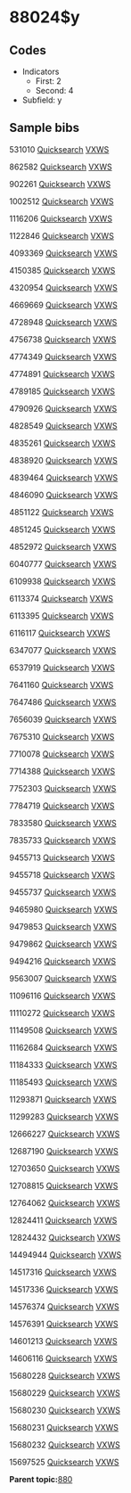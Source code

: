 # 88024$y

## Codes

-   Indicators
    -   First: 2
    -   Second: 4
-   Subfield: y

## Sample bibs

531010 [Quicksearch](https://search.library.yale.edu/catalog/531010) [VXWS](http://prodorbis.library.yale.edu:7014/vxws/GetHoldingsService?bibId=531010)

862582 [Quicksearch](https://search.library.yale.edu/catalog/862582) [VXWS](http://prodorbis.library.yale.edu:7014/vxws/GetHoldingsService?bibId=862582)

902261 [Quicksearch](https://search.library.yale.edu/catalog/902261) [VXWS](http://prodorbis.library.yale.edu:7014/vxws/GetHoldingsService?bibId=902261)

1002512 [Quicksearch](https://search.library.yale.edu/catalog/1002512) [VXWS](http://prodorbis.library.yale.edu:7014/vxws/GetHoldingsService?bibId=1002512)

1116206 [Quicksearch](https://search.library.yale.edu/catalog/1116206) [VXWS](http://prodorbis.library.yale.edu:7014/vxws/GetHoldingsService?bibId=1116206)

1122846 [Quicksearch](https://search.library.yale.edu/catalog/1122846) [VXWS](http://prodorbis.library.yale.edu:7014/vxws/GetHoldingsService?bibId=1122846)

4093369 [Quicksearch](https://search.library.yale.edu/catalog/4093369) [VXWS](http://prodorbis.library.yale.edu:7014/vxws/GetHoldingsService?bibId=4093369)

4150385 [Quicksearch](https://search.library.yale.edu/catalog/4150385) [VXWS](http://prodorbis.library.yale.edu:7014/vxws/GetHoldingsService?bibId=4150385)

4320954 [Quicksearch](https://search.library.yale.edu/catalog/4320954) [VXWS](http://prodorbis.library.yale.edu:7014/vxws/GetHoldingsService?bibId=4320954)

4669669 [Quicksearch](https://search.library.yale.edu/catalog/4669669) [VXWS](http://prodorbis.library.yale.edu:7014/vxws/GetHoldingsService?bibId=4669669)

4728948 [Quicksearch](https://search.library.yale.edu/catalog/4728948) [VXWS](http://prodorbis.library.yale.edu:7014/vxws/GetHoldingsService?bibId=4728948)

4756738 [Quicksearch](https://search.library.yale.edu/catalog/4756738) [VXWS](http://prodorbis.library.yale.edu:7014/vxws/GetHoldingsService?bibId=4756738)

4774349 [Quicksearch](https://search.library.yale.edu/catalog/4774349) [VXWS](http://prodorbis.library.yale.edu:7014/vxws/GetHoldingsService?bibId=4774349)

4774891 [Quicksearch](https://search.library.yale.edu/catalog/4774891) [VXWS](http://prodorbis.library.yale.edu:7014/vxws/GetHoldingsService?bibId=4774891)

4789185 [Quicksearch](https://search.library.yale.edu/catalog/4789185) [VXWS](http://prodorbis.library.yale.edu:7014/vxws/GetHoldingsService?bibId=4789185)

4790926 [Quicksearch](https://search.library.yale.edu/catalog/4790926) [VXWS](http://prodorbis.library.yale.edu:7014/vxws/GetHoldingsService?bibId=4790926)

4828549 [Quicksearch](https://search.library.yale.edu/catalog/4828549) [VXWS](http://prodorbis.library.yale.edu:7014/vxws/GetHoldingsService?bibId=4828549)

4835261 [Quicksearch](https://search.library.yale.edu/catalog/4835261) [VXWS](http://prodorbis.library.yale.edu:7014/vxws/GetHoldingsService?bibId=4835261)

4838920 [Quicksearch](https://search.library.yale.edu/catalog/4838920) [VXWS](http://prodorbis.library.yale.edu:7014/vxws/GetHoldingsService?bibId=4838920)

4839464 [Quicksearch](https://search.library.yale.edu/catalog/4839464) [VXWS](http://prodorbis.library.yale.edu:7014/vxws/GetHoldingsService?bibId=4839464)

4846090 [Quicksearch](https://search.library.yale.edu/catalog/4846090) [VXWS](http://prodorbis.library.yale.edu:7014/vxws/GetHoldingsService?bibId=4846090)

4851122 [Quicksearch](https://search.library.yale.edu/catalog/4851122) [VXWS](http://prodorbis.library.yale.edu:7014/vxws/GetHoldingsService?bibId=4851122)

4851245 [Quicksearch](https://search.library.yale.edu/catalog/4851245) [VXWS](http://prodorbis.library.yale.edu:7014/vxws/GetHoldingsService?bibId=4851245)

4852972 [Quicksearch](https://search.library.yale.edu/catalog/4852972) [VXWS](http://prodorbis.library.yale.edu:7014/vxws/GetHoldingsService?bibId=4852972)

6040777 [Quicksearch](https://search.library.yale.edu/catalog/6040777) [VXWS](http://prodorbis.library.yale.edu:7014/vxws/GetHoldingsService?bibId=6040777)

6109938 [Quicksearch](https://search.library.yale.edu/catalog/6109938) [VXWS](http://prodorbis.library.yale.edu:7014/vxws/GetHoldingsService?bibId=6109938)

6113374 [Quicksearch](https://search.library.yale.edu/catalog/6113374) [VXWS](http://prodorbis.library.yale.edu:7014/vxws/GetHoldingsService?bibId=6113374)

6113395 [Quicksearch](https://search.library.yale.edu/catalog/6113395) [VXWS](http://prodorbis.library.yale.edu:7014/vxws/GetHoldingsService?bibId=6113395)

6116117 [Quicksearch](https://search.library.yale.edu/catalog/6116117) [VXWS](http://prodorbis.library.yale.edu:7014/vxws/GetHoldingsService?bibId=6116117)

6347077 [Quicksearch](https://search.library.yale.edu/catalog/6347077) [VXWS](http://prodorbis.library.yale.edu:7014/vxws/GetHoldingsService?bibId=6347077)

6537919 [Quicksearch](https://search.library.yale.edu/catalog/6537919) [VXWS](http://prodorbis.library.yale.edu:7014/vxws/GetHoldingsService?bibId=6537919)

7641160 [Quicksearch](https://search.library.yale.edu/catalog/7641160) [VXWS](http://prodorbis.library.yale.edu:7014/vxws/GetHoldingsService?bibId=7641160)

7647486 [Quicksearch](https://search.library.yale.edu/catalog/7647486) [VXWS](http://prodorbis.library.yale.edu:7014/vxws/GetHoldingsService?bibId=7647486)

7656039 [Quicksearch](https://search.library.yale.edu/catalog/7656039) [VXWS](http://prodorbis.library.yale.edu:7014/vxws/GetHoldingsService?bibId=7656039)

7675310 [Quicksearch](https://search.library.yale.edu/catalog/7675310) [VXWS](http://prodorbis.library.yale.edu:7014/vxws/GetHoldingsService?bibId=7675310)

7710078 [Quicksearch](https://search.library.yale.edu/catalog/7710078) [VXWS](http://prodorbis.library.yale.edu:7014/vxws/GetHoldingsService?bibId=7710078)

7714388 [Quicksearch](https://search.library.yale.edu/catalog/7714388) [VXWS](http://prodorbis.library.yale.edu:7014/vxws/GetHoldingsService?bibId=7714388)

7752303 [Quicksearch](https://search.library.yale.edu/catalog/7752303) [VXWS](http://prodorbis.library.yale.edu:7014/vxws/GetHoldingsService?bibId=7752303)

7784719 [Quicksearch](https://search.library.yale.edu/catalog/7784719) [VXWS](http://prodorbis.library.yale.edu:7014/vxws/GetHoldingsService?bibId=7784719)

7833580 [Quicksearch](https://search.library.yale.edu/catalog/7833580) [VXWS](http://prodorbis.library.yale.edu:7014/vxws/GetHoldingsService?bibId=7833580)

7835733 [Quicksearch](https://search.library.yale.edu/catalog/7835733) [VXWS](http://prodorbis.library.yale.edu:7014/vxws/GetHoldingsService?bibId=7835733)

9455713 [Quicksearch](https://search.library.yale.edu/catalog/9455713) [VXWS](http://prodorbis.library.yale.edu:7014/vxws/GetHoldingsService?bibId=9455713)

9455718 [Quicksearch](https://search.library.yale.edu/catalog/9455718) [VXWS](http://prodorbis.library.yale.edu:7014/vxws/GetHoldingsService?bibId=9455718)

9455737 [Quicksearch](https://search.library.yale.edu/catalog/9455737) [VXWS](http://prodorbis.library.yale.edu:7014/vxws/GetHoldingsService?bibId=9455737)

9465980 [Quicksearch](https://search.library.yale.edu/catalog/9465980) [VXWS](http://prodorbis.library.yale.edu:7014/vxws/GetHoldingsService?bibId=9465980)

9479853 [Quicksearch](https://search.library.yale.edu/catalog/9479853) [VXWS](http://prodorbis.library.yale.edu:7014/vxws/GetHoldingsService?bibId=9479853)

9479862 [Quicksearch](https://search.library.yale.edu/catalog/9479862) [VXWS](http://prodorbis.library.yale.edu:7014/vxws/GetHoldingsService?bibId=9479862)

9494216 [Quicksearch](https://search.library.yale.edu/catalog/9494216) [VXWS](http://prodorbis.library.yale.edu:7014/vxws/GetHoldingsService?bibId=9494216)

9563007 [Quicksearch](https://search.library.yale.edu/catalog/9563007) [VXWS](http://prodorbis.library.yale.edu:7014/vxws/GetHoldingsService?bibId=9563007)

11096116 [Quicksearch](https://search.library.yale.edu/catalog/11096116) [VXWS](http://prodorbis.library.yale.edu:7014/vxws/GetHoldingsService?bibId=11096116)

11110272 [Quicksearch](https://search.library.yale.edu/catalog/11110272) [VXWS](http://prodorbis.library.yale.edu:7014/vxws/GetHoldingsService?bibId=11110272)

11149508 [Quicksearch](https://search.library.yale.edu/catalog/11149508) [VXWS](http://prodorbis.library.yale.edu:7014/vxws/GetHoldingsService?bibId=11149508)

11162684 [Quicksearch](https://search.library.yale.edu/catalog/11162684) [VXWS](http://prodorbis.library.yale.edu:7014/vxws/GetHoldingsService?bibId=11162684)

11184333 [Quicksearch](https://search.library.yale.edu/catalog/11184333) [VXWS](http://prodorbis.library.yale.edu:7014/vxws/GetHoldingsService?bibId=11184333)

11185493 [Quicksearch](https://search.library.yale.edu/catalog/11185493) [VXWS](http://prodorbis.library.yale.edu:7014/vxws/GetHoldingsService?bibId=11185493)

11293871 [Quicksearch](https://search.library.yale.edu/catalog/11293871) [VXWS](http://prodorbis.library.yale.edu:7014/vxws/GetHoldingsService?bibId=11293871)

11299283 [Quicksearch](https://search.library.yale.edu/catalog/11299283) [VXWS](http://prodorbis.library.yale.edu:7014/vxws/GetHoldingsService?bibId=11299283)

12666227 [Quicksearch](https://search.library.yale.edu/catalog/12666227) [VXWS](http://prodorbis.library.yale.edu:7014/vxws/GetHoldingsService?bibId=12666227)

12687190 [Quicksearch](https://search.library.yale.edu/catalog/12687190) [VXWS](http://prodorbis.library.yale.edu:7014/vxws/GetHoldingsService?bibId=12687190)

12703650 [Quicksearch](https://search.library.yale.edu/catalog/12703650) [VXWS](http://prodorbis.library.yale.edu:7014/vxws/GetHoldingsService?bibId=12703650)

12708815 [Quicksearch](https://search.library.yale.edu/catalog/12708815) [VXWS](http://prodorbis.library.yale.edu:7014/vxws/GetHoldingsService?bibId=12708815)

12764062 [Quicksearch](https://search.library.yale.edu/catalog/12764062) [VXWS](http://prodorbis.library.yale.edu:7014/vxws/GetHoldingsService?bibId=12764062)

12824411 [Quicksearch](https://search.library.yale.edu/catalog/12824411) [VXWS](http://prodorbis.library.yale.edu:7014/vxws/GetHoldingsService?bibId=12824411)

12824432 [Quicksearch](https://search.library.yale.edu/catalog/12824432) [VXWS](http://prodorbis.library.yale.edu:7014/vxws/GetHoldingsService?bibId=12824432)

14494944 [Quicksearch](https://search.library.yale.edu/catalog/14494944) [VXWS](http://prodorbis.library.yale.edu:7014/vxws/GetHoldingsService?bibId=14494944)

14517316 [Quicksearch](https://search.library.yale.edu/catalog/14517316) [VXWS](http://prodorbis.library.yale.edu:7014/vxws/GetHoldingsService?bibId=14517316)

14517336 [Quicksearch](https://search.library.yale.edu/catalog/14517336) [VXWS](http://prodorbis.library.yale.edu:7014/vxws/GetHoldingsService?bibId=14517336)

14576374 [Quicksearch](https://search.library.yale.edu/catalog/14576374) [VXWS](http://prodorbis.library.yale.edu:7014/vxws/GetHoldingsService?bibId=14576374)

14576391 [Quicksearch](https://search.library.yale.edu/catalog/14576391) [VXWS](http://prodorbis.library.yale.edu:7014/vxws/GetHoldingsService?bibId=14576391)

14601213 [Quicksearch](https://search.library.yale.edu/catalog/14601213) [VXWS](http://prodorbis.library.yale.edu:7014/vxws/GetHoldingsService?bibId=14601213)

14606116 [Quicksearch](https://search.library.yale.edu/catalog/14606116) [VXWS](http://prodorbis.library.yale.edu:7014/vxws/GetHoldingsService?bibId=14606116)

15680228 [Quicksearch](https://search.library.yale.edu/catalog/15680228) [VXWS](http://prodorbis.library.yale.edu:7014/vxws/GetHoldingsService?bibId=15680228)

15680229 [Quicksearch](https://search.library.yale.edu/catalog/15680229) [VXWS](http://prodorbis.library.yale.edu:7014/vxws/GetHoldingsService?bibId=15680229)

15680230 [Quicksearch](https://search.library.yale.edu/catalog/15680230) [VXWS](http://prodorbis.library.yale.edu:7014/vxws/GetHoldingsService?bibId=15680230)

15680231 [Quicksearch](https://search.library.yale.edu/catalog/15680231) [VXWS](http://prodorbis.library.yale.edu:7014/vxws/GetHoldingsService?bibId=15680231)

15680232 [Quicksearch](https://search.library.yale.edu/catalog/15680232) [VXWS](http://prodorbis.library.yale.edu:7014/vxws/GetHoldingsService?bibId=15680232)

15697525 [Quicksearch](https://search.library.yale.edu/catalog/15697525) [VXWS](http://prodorbis.library.yale.edu:7014/vxws/GetHoldingsService?bibId=15697525)

**Parent topic:**[880](../../tags/880/880.md)

